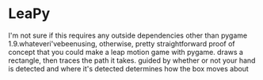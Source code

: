 # LeaPy

I'm not sure if this requires any outside dependencies other than pygame 1.9.whateveri'vebeenusing, 
otherwise, pretty straightforward proof of concept that you could make a leap motion game with pygame.
draws a rectangle, then traces the path it takes. guided by whether or not your hand is detected and 
where it's detected determines how the box moves about  
